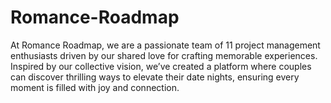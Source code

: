 # Romance-Roadmap
At Romance Roadmap, we are a passionate team of 11 project management enthusiasts driven by our shared love for crafting memorable experiences. Inspired by our collective vision, we’ve created a platform where couples can discover thrilling ways to elevate their date nights, ensuring every moment is filled with joy and connection. 
